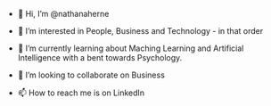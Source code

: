 - 👋 Hi, I’m @nathanaherne

- 👀 I’m interested in People, Business and Technology - in that order

- 🌱 I’m currently learning about Maching Learning and Artificial Intelligence with a bent towards Psychology.

- 💞️ I’m looking to collaborate on Business

- 📫 How to reach me is on LinkedIn

<!---
nathanaherne/nathanaherne is a ✨ special ✨ repository because its `README.md` (this file) appears on your GitHub profile.
You can click the Preview link to take a look at your changes.
--->
